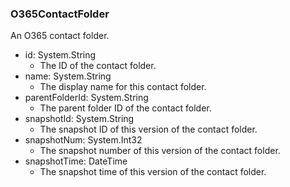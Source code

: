 ### O365ContactFolder
An O365 contact folder.

- id: System.String
  - The ID of the contact folder.
- name: System.String
  - The display name for this contact folder.
- parentFolderId: System.String
  - The parent folder ID of the contact folder.
- snapshotId: System.String
  - The snapshot ID of this version of the contact folder.
- snapshotNum: System.Int32
  - The snapshot number of this version of the contact folder.
- snapshotTime: DateTime
  - The snapshot time of this version of the contact folder.
